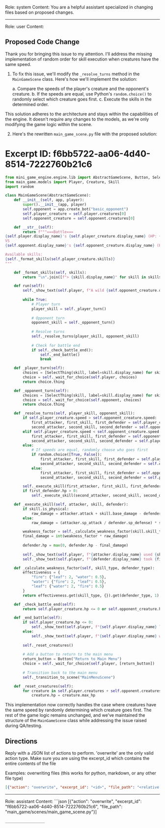 Role: system
Content: You are a helpful assistant specialized in changing files based on proposed changes.
__________________
Role: user
Content: 
## Proposed Code Change
Thank you for bringing this issue to my attention. I'll address the missing implementation of random order for skill execution when creatures have the same speed.

1. To fix this issue, we'll modify the `_resolve_turns` method in the `MainGameScene` class. Here's how we'll implement the solution:

   a. Compare the speeds of the player's creature and the opponent's creature.
   b. If the speeds are equal, use Python's `random.choice()` to randomly select which creature goes first.
   c. Execute the skills in the determined order.

This solution adheres to the architecture and stays within the capabilities of the engine. It doesn't require any changes to the models, as we're only modifying the game logic within the scene.

2. Here's the rewritten `main_game_scene.py` file with the proposed solution:

# Excerpt ID: f6bb5722-aa06-4d40-8514-7222760b21c6
```python main_game/scenes/main_game_scene.py
from mini_game_engine.engine.lib import AbstractGameScene, Button, SelectThing
from main_game.models import Player, Creature, Skill
import random

class MainGameScene(AbstractGameScene):
    def __init__(self, app, player):
        super().__init__(app, player)
        self.opponent = app.create_bot("basic_opponent")
        self.player_creature = self.player.creatures[0]
        self.opponent_creature = self.opponent.creatures[0]

    def __str__(self):
        return f"""===Battle===
{self.player.display_name}'s {self.player_creature.display_name} (HP: {self.player_creature.hp}/{self.player_creature.max_hp})
VS
{self.opponent.display_name}'s {self.opponent_creature.display_name} (HP: {self.opponent_creature.hp}/{self.opponent_creature.max_hp})

Available skills:
{self._format_skills(self.player_creature.skills)}
"""

    def _format_skills(self, skills):
        return "\n".join([f"> {skill.display_name}" for skill in skills])

    def run(self):
        self._show_text(self.player, f"A wild {self.opponent_creature.display_name} appeared!")
        
        while True:
            # Player turn
            player_skill = self._player_turn()
            
            # Opponent turn
            opponent_skill = self._opponent_turn()
            
            # Resolve turns
            self._resolve_turns(player_skill, opponent_skill)
            
            # Check for battle end
            if self._check_battle_end():
                self._end_battle()
                break

    def _player_turn(self):
        choices = [SelectThing(skill, label=skill.display_name) for skill in self.player_creature.skills]
        choice = self._wait_for_choice(self.player, choices)
        return choice.thing

    def _opponent_turn(self):
        choices = [SelectThing(skill, label=skill.display_name) for skill in self.opponent_creature.skills]
        choice = self._wait_for_choice(self.opponent, choices)
        return choice.thing

    def _resolve_turns(self, player_skill, opponent_skill):
        if self.player_creature.speed > self.opponent_creature.speed:
            first_attacker, first_skill, first_defender = self.player_creature, player_skill, self.opponent_creature
            second_attacker, second_skill, second_defender = self.opponent_creature, opponent_skill, self.player_creature
        elif self.player_creature.speed < self.opponent_creature.speed:
            first_attacker, first_skill, first_defender = self.opponent_creature, opponent_skill, self.player_creature
            second_attacker, second_skill, second_defender = self.player_creature, player_skill, self.opponent_creature
        else:
            # If speeds are equal, randomly choose who goes first
            if random.choice([True, False]):
                first_attacker, first_skill, first_defender = self.player_creature, player_skill, self.opponent_creature
                second_attacker, second_skill, second_defender = self.opponent_creature, opponent_skill, self.player_creature
            else:
                first_attacker, first_skill, first_defender = self.opponent_creature, opponent_skill, self.player_creature
                second_attacker, second_skill, second_defender = self.player_creature, player_skill, self.opponent_creature

        self._execute_skill(first_attacker, first_skill, first_defender)
        if first_defender.hp > 0:
            self._execute_skill(second_attacker, second_skill, second_defender)

    def _execute_skill(self, attacker, skill, defender):
        if skill.is_physical:
            raw_damage = attacker.attack + skill.base_damage - defender.defense
        else:
            raw_damage = (attacker.sp_attack / defender.sp_defense) * skill.base_damage

        weakness_factor = self._calculate_weakness_factor(skill.skill_type, defender.creature_type)
        final_damage = int(weakness_factor * raw_damage)
        
        defender.hp = max(0, defender.hp - final_damage)
        
        self._show_text(self.player, f"{attacker.display_name} used {skill.display_name}!")
        self._show_text(self.player, f"{defender.display_name} took {final_damage} damage!")

    def _calculate_weakness_factor(self, skill_type, defender_type):
        effectiveness = {
            "fire": {"leaf": 2, "water": 0.5},
            "water": {"fire": 2, "leaf": 0.5},
            "leaf": {"water": 2, "fire": 0.5}
        }
        return effectiveness.get(skill_type, {}).get(defender_type, 1)

    def _check_battle_end(self):
        return self.player_creature.hp <= 0 or self.opponent_creature.hp <= 0

    def _end_battle(self):
        if self.player_creature.hp <= 0:
            self._show_text(self.player, f"{self.player.display_name} lost the battle!")
        else:
            self._show_text(self.player, f"{self.player.display_name} won the battle!")
        
        self._reset_creatures()
        
        # Add a button to return to the main menu
        return_button = Button("Return to Main Menu")
        choice = self._wait_for_choice(self.player, [return_button])
        
        # Transition back to the main menu
        self._transition_to_scene("MainMenuScene")

    def _reset_creatures(self):
        for creature in self.player.creatures + self.opponent.creatures:
            creature.hp = creature.max_hp
```

This implementation now correctly handles the case where creatures have the same speed by randomly determining which creature goes first. The rest of the game logic remains unchanged, and we've maintained the structure of the `MainGameScene` class while addressing the issue raised during QA/testing.

## Directions
Reply with a JSON list of actions to perform. 'overwrite' are the only valid action type. 
Make sure you are using the excerpt_id which contains the entire contents of the file

Examples:
overwriting files (this works for python, markdown, or any other file type)
```json output_example1
[{"action": "overwrite", "excerpt_id": "<id>", "file_path": "<relative file path>"}]
```

__________________
Role: assistant
Content: ```json
[{"action": "overwrite", "excerpt_id": "f6bb5722-aa06-4d40-8514-7222760b21c6", "file_path": "main_game/scenes/main_game_scene.py"}]
```
__________________

